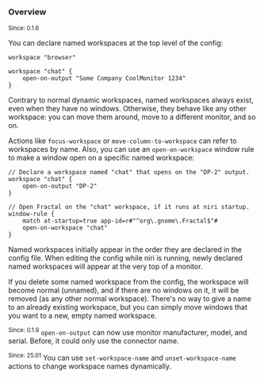 ### Overview

<sup>Since: 0.1.6</sup>

You can declare named workspaces at the top level of the config:

```kdl
workspace "browser"

workspace "chat" {
    open-on-output "Some Company CoolMonitor 1234"
}
```

Contrary to normal dynamic workspaces, named workspaces always exist, even when they have no windows.
Otherwise, they behave like any other workspace: you can move them around, move to a different monitor, and so on.

Actions like `focus-workspace` or `move-column-to-workspace` can refer to workspaces by name.
Also, you can use an `open-on-workspace` window rule to make a window open on a specific named workspace:

```kdl
// Declare a workspace named "chat" that opens on the "DP-2" output.
workspace "chat" {
    open-on-output "DP-2"
}

// Open Fractal on the "chat" workspace, if it runs at niri startup.
window-rule {
    match at-startup=true app-id=r#"^org\.gnome\.Fractal$"#
    open-on-workspace "chat"
}
```

Named workspaces initially appear in the order they are declared in the config file.
When editing the config while niri is running, newly declared named workspaces will appear at the very top of a monitor.

If you delete some named workspace from the config, the workspace will become normal (unnamed), and if there are no windows on it, it will be removed (as any other normal workspace).
There's no way to give a name to an already existing workspace, but you can simply move windows that you want to a new, empty named workspace.

<sup>Since: 0.1.9</sup> `open-on-output` can now use monitor manufacturer, model, and serial.
Before, it could only use the connector name.

<sup>Since: 25.01</sup> You can use `set-workspace-name` and `unset-workspace-name` actions to change workspace names dynamically.
